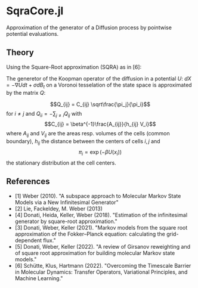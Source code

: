 # SqraCore.jl
Approximation of the generator of a Diffusion process by pointwise potential evaluations.

## Theory

Using the Square-Root approximation (SQRA) as in [6]:

The generetor of the Koopman operator of the diffusion in a potential $U$: $dX = -\nabla U dt + \sigma dB_t$ 
on a Voronoi tesselation of the state space is approximated by the matrix $Q$:

$$Q_{ij} = C_{ij} \sqrt\frac{\pi_j}{\pi_i}$$
for $i\neq j$ and $Q_{ii} = -\sum_{j\neq i} Q_{ij}$ with $$C_{ij} = \beta^{-1}\frac{A_{ij}}{h_{ij} V_i}$$ where $A_{ij}$ and $V_{ij}$ are the areas resp. volumes of the cells (common boundary), $h_{ij}$ the distance between the centers of cells $i,j$ and $$\pi_i = \exp (-\beta U(x_i))$$ the stationary distribution at the cell centers.

## References

- [1] Weber (2010). "A subspace approach to Molecular Markov State Models via a New Infinitesimal Generator"
- [2] Lie, Fackeldey, M. Weber (2013)
- [4] Donati, Heida, Keller, Weber (2018). "Estimation of the infinitesimal generator by square-root approximation."
- [3] Donati, Weber, Keller (2021). "Markov models from the square root approximation of the Fokker–Planck equation: calculating the grid-dependent flux."
- [5] Donati, Weber, Keller (2022). "A review of Girsanov reweighting and of square root approximation for building molecular Markov state models."
- [6] Schütte, Klus, Hartmann (2022). "Overcoming the Timescale Barrier in Molecular Dynamics: Transfer Operators, Variational Principles, and Machine Learning."

